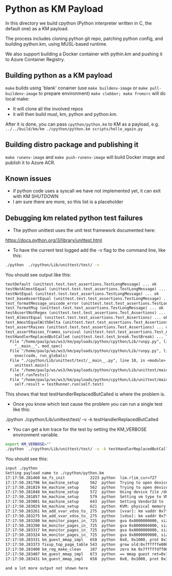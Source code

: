 # Python as KM Payload

In this directory we build cpython (Python interpreter written in C, the default one) as a KM payload.

The process includes cloning python git repo, patching python config, and building python.km, using MUSL-based runtime.

We also support building a Docker container with pythin.km and pushing it to Azure Container Registry.

## Building python as a KM payload

`make` builds using 'blank' conainer (use `make buildenv-image` or `make pull-buildenv-image` to prepare environment)
`make clobber; make fromsrc` will do local make:

* It will clone all the involved repos
* it will then build musl, km, python and python.km.

After it is done, you can pass `cpython/python.km` to KM as a payload, e.g. `../../build/km/km ./cpython/python.km scripts/hello_again.py`

## Building distro package and publishing it

`make runenv-image` and `make push-runenv-image` will build Docker image and publish it to Azure ACR. 

## Known issues

* if python code uses a syscall we have not implemented yet, it can exit with KM SHUTDOWN
* I am sure there are more, so this list is a placeholder

## Debugging km related python test failures

* The python unittest uses the unit test framework documented here:

https://docs.python.org/3/library/unittest.html

* To have the current test logged add the -v flag to the command line, like this:

```bash
./python  ./cpython/Lib/unittest/test/ -v
```

You should see output like this:

```txt
testDefault (unittest.test.test_assertions.TestLongMessage) ... ok
testNotAlmostEqual (unittest.test.test_assertions.TestLongMessage) ... ok
testNotEqual (unittest.test.test_assertions.TestLongMessage) ... ok
test_baseAssertEqual (unittest.test.test_assertions.TestLongMessage) ... ok
test_formatMessage_unicode_error (unittest.test.test_assertions.TestLongMessage) ... ok
test_formatMsg (unittest.test.test_assertions.TestLongMessage) ... ok
testAssertNotRegex (unittest.test.test_assertions.Test_Assertions) ... ok
test_AlmostEqual (unittest.test.test_assertions.Test_Assertions) ... ok
test_AmostEqualWithDelta (unittest.test.test_assertions.Test_Assertions) ... ok
test_assertRaises (unittest.test.test_assertions.Test_Assertions) ... ok
test_assertRaises_frames_survival (unittest.test.test_assertions.Test_Assertions) ... ok
testHandlerReplacedButCalled (unittest.test.test_break.TestBreak) ... Traceback (most recent call last):
  File "/home/paulp/ws/ws3/km/payloads/python/cpython/Lib/runpy.py", line 193, in _run_module_as_main
    "__main__", mod_spec)
  File "/home/paulp/ws/ws3/km/payloads/python/cpython/Lib/runpy.py", line 85, in _run_code
    exec(code, run_globals)
  File "./cpython/Lib/unittest/test/__main__.py", line 18, in <module>
    unittest.main()
  File "/home/paulp/ws/ws3/km/payloads/python/cpython/Lib/unittest/main.py", line 101, in __init__
    self.runTests()
  File "/home/paulp/ws/ws3/km/payloads/python/cpython/Lib/unittest/main.py", line 271, in runTests
    self.result = testRunner.run(self.test)
```

This shows that test testHandlerReplacedButCalled is where the problem is.

* Once you know which test cause the problem you can run a single test like this:

./python  ./cpython/Lib/unittest/test/ -v -k testHandlerReplacedButCalled

* You can get a km trace for the test by setting the KM_VERBOSE environment variable.

```bash
export KM_VERBOSE=""
./python  ./cpython/Lib/unittest/test/ -v -k testHandlerReplacedButCalled
```

You should see this:

```txt
input ./python
Setting payload name to ./cpython/python.km
17:17:50.281460 km_fs_init           2223 python  lim.rlim_cur=727
17:17:50.281796 km_machine_setup     562  python  Trying to open device file /dev/kontain
17:17:50.281819 km_machine_setup     562  python  Trying to open device file /dev/kvm
17:17:50.281848 km_machine_setup     572  python  Using device file /dev/kvm
17:17:50.281857 km_machine_setup     579  python  Setting vm type to VM_TYPE_KVM
17:17:50.283001 km_machine_setup     643  python  Setting VendorId to 'Kontain'
17:17:50.283029 km_machine_setup     621  python  KVM: physical memory width 39
17:17:50.283261 km_add_vvar_vdso_to_ 275  python  [vvar]: km vaddr 0x7ffd4cf73000, payload paddr 0x7ffff00000, payload vaddr 0x8000000000
17:17:50.283275 km_add_vvar_vdso_to_ 275  python  [vdso]: km vaddr 0x7ffd4cf77000, payload paddr 0x7ffff04000, payload vaddr 0x8000004000
17:17:50.283280 km_monitor_pages_in_ 725  python  gva 0x8000000000, sizeof 16384, protection 0x1, tag [vvar]
17:17:50.283290 km_monitor_pages_in_ 725  python  gva 0x8000004000, sizeof 8192, protection 0x4, tag [vdso]
17:17:50.283317 km_monitor_pages_in_ 725  python  gva 0x8000008000, sizeof 4096, protection 0x4, tag [km_guest_text]
17:17:50.283324 km_monitor_pages_in_ 725  python  gva 0x8000009000, sizeof 24576, protection 0x1, tag [km_guest_data]
17:17:50.283331 km_guest_mmap_impl   658  python  0x0, 0x1000, prot 0x3 flags 0x22 fd -1 alloc 0x1
17:17:50.283373 fixup_top_page_table 543  python  grow old:0x7fffffe00000(511,511) new:0x7fffffdff000(510,511)
17:17:50.283400 km_reg_make_clean    187  python  zero km 0x7fffffdff000 sz 0x1000
17:17:50.283407 km_guest_mmap_impl   673  python  == mmap guest ret=0x7fffffdff000
17:17:50.283431 km_guest_mmap_impl   658  python  0x0, 0x1000, prot 0x3 flags 0x22 fd -1 alloc 0x1

and a lot more output not shown here
```
